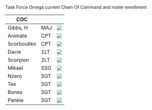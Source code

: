 Task Force Omega current Chain Of Command and roster enrollment

| COC         |      | |
| ----------- | ---- | - |
| Gibbs, H    | MAJ  | ![](assets/images/Ranks/Major.png)|
| Animate     | CPT  | ![](assets/images/Ranks/Captain.png)|
| Scorboutiko | CPT  | ![](assets/images/Ranks/Captain.png)|
| Dacie       | 1LT  | ![](assets/images/Ranks/Firstlieutenant.png)|
| Scorpion    | 2LT  | ![](assets/images/Ranks/Secondlieutanant.png)|
| Mikael      | SSG  | ![](assets/images/Ranks/Staffsergeant.png)|
| Nzero       | SGT  | ![](assets/images/Ranks/sergeant.png)|
| Tex         | SGT  | ![](assets/images/Ranks/sergeant.png)|
| Bones       | SGT  | ![](assets/images/Ranks/sergeant.png)|
| Pankie      | SGT  | ![](assets/images/Ranks/sergeant.png)|